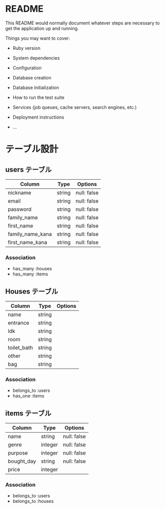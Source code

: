 # README

This README would normally document whatever steps are necessary to get the
application up and running.

Things you may want to cover:

* Ruby version

* System dependencies

* Configuration

* Database creation

* Database initialization

* How to run the test suite

* Services (job queues, cache servers, search engines, etc.)

* Deployment instructions

* ...


# テーブル設計

## users テーブル

| Column           | Type    | Options     |
| ---------------- | ------- | ----------- |
| nickname         | string  | null: false |
| email            | string  | null: false |
| password         | string  | null: false |
| family_name      | string  | null: false |
| first_name       | string  | null: false |
| family_name_kana | string  | null: false |
| first_name_kana  | string  | null: false |

### Association

- has_many :houses
- has_many :items


## Houses テーブル

| Column      | Type   | Options |
| ----------- | ------ | ------- |
| name        | string |         |
| entrance    | string |         |
| ldk         | string |         |
| room        | string |         |
| toilet_bath | string |         |
| other       | string |         |
| bag         | string |         |

### Association

- belongs_to :users
- has_one :items


## items テーブル

| Column     | Type    | Options     |
| ---------- | ------- | ----------- |
| name       | string  | null: false |
| genre      | integer | null: false |
| purpose    | integer | null: false |
| bought_day | string  | null: false |
| price      | integer |             |


### Association

- belongs_to :users
- belongs_to :houses
